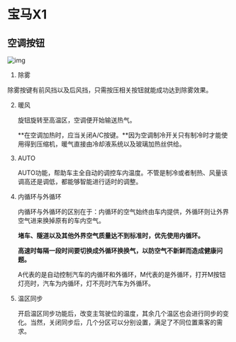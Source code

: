 # 宝马X1

## 空调按钮

![img](https://imgs.icauto.com.cn/allimg/200511/28-2005111454524H.jpg)

1. 除雾

​		除雾按键有前风挡以及后风挡，只需按压相关按钮就能成功达到除雾效果。

2. 暖风

   旋钮旋转至高温区，空调便开始输送热气。

   **在空调加热时，应当关闭A/C按键。**因为空调制冷开关只有制冷时才能使用得到压缩机，暖气直接由冷却液系统以及玻璃加热丝供给。

3. AUTO

   AUTO功能，帮助车主全自动的调控车内温度。不管是制冷或者制热、风量该调高还是调低，都能够智能进行适时的调整。

4. 内循环与外循环

   内循环与外循环的区别在于：内循环的空气始终由车内提供，外循环则让外界空气进来换掉原有的车内空气。

   **堵车、隧道以及其他外界空气质量达不到标准时，优先使用内循环。**

   **高速时每隔一段时间要切换成外循环换换气，以防空气不新鲜而造成健康问题。**

   A代表的是自动控制汽车的内循环和外循环，M代表的是外循环，打开M按钮灯亮时，汽车为内循环，灯不亮时汽车为外循环。

5. 温区同步

   开启温区同步功能后，改变主驾驶位的温度，其余几个温区也会进行同步的变化。当然，关闭同步后，几个分区可以分别设置，满足了不同位置乘客的需求。


